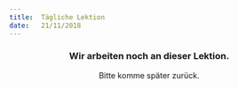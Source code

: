 ```yaml
---
title:  Tägliche Lektion
date:   21/11/2018
---
```


### <center>Wir arbeiten noch an dieser Lektion.</center>
<center>Bitte komme später zurück.</center>